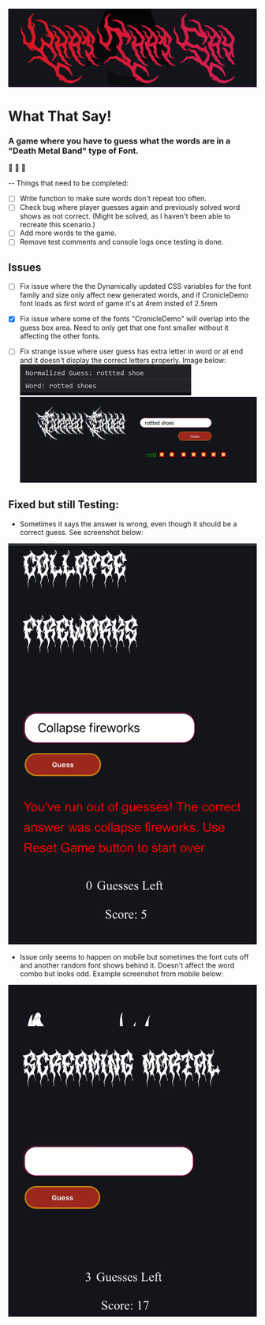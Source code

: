 ![What that say logo](./public/metal-logo.PNG)

# What That Say!

### A game where you have to guess what the words are in a "Death Metal Band" type of Font.

:metal: :metal: :metal:

-- Things that need to be completed:

- [ ] Write function to make sure words don't repeat too often.
- [ ] Check bug where player guesses again and previously solved word shows as not correct. (Might be solved, as I haven't been able to recreate this scenario.)
- [ ] Add more words to the game.
- [ ] Remove test comments and console logs once testing is done.

## Issues

- [ ] Fix issue where the the Dynamically updated CSS variables for the font family and size only affect new generated words, and if CronicleDemo font loads as first word of game it's at 4rem insted of 2.5rem
- [x] Fix issue where some of the fonts "CronicleDemo" will overlap into the guess box area. Need to only get that one font smaller without it affecting the other fonts.

- [ ] Fix strange issue where user guess has extra letter in word or at end and it doesn't display the correct letters properly. Image below:
      ![Extra letter Error](./public/metalWordLog.PNG)
      ![Correct letter Guess Error](./public/metalGuessWrong.PNG)

## Fixed but still Testing:

- Sometimes it says the answer is wrong, even though it should be a correct guess. See screenshot below:

![Correct answer Error](./public/answer_error.PNG)

- Issue only seems to happen on mobile but sometimes the font cuts off and another random font shows behind it. Doesn't affect the word combo but looks odd. Example screenshot from mobile below:

![Font Issue](./public/font_issue.jpg)
